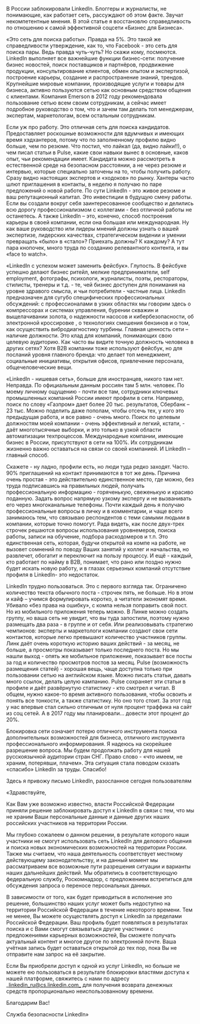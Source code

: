 В России заблокировали LinkedIn. Блоггеры и журналисты, не понимающие, как работает сеть, рассуждают об этом факте. Звучат некомпетентные мнения. В этой статье я восстановлю справедливость по отношению к самой эффективной соцсети «Бизнес для Бизнеса». 

«Это сеть для поиска работы». Правда на 5%. Это такой же справедливости утверждение, как то, что Facebook - это сеть для поиска пары. Ведь правда чуть-чуть? Но скажи кому, посмеются. LinkedIn выполняет все важнейшие функции бизнес-сети: получение бизнес новостей, поиск поставщиков и партнёров, продвижение продукции, консультирование клиентов, обмен опытом и экспертизой, построение карьеры, создание и распространение знаний, трендов. Крупнейшие мировые компании, производящие услуги и товары для бизнеса, активно пользуются сетью как основным средством общения с клиентами. Компания Emerson в 2012 году рекомендовала пользование сетью всем своим сотрудникам, а сейчас имеет подробное руководство о том, что и зачем там делать топ менеджерам, экспертам, маркетологам, всем остальным сотрудникам.

Если уж про работу. Это отличная сеть для поиска кандидатов. Предоставляет роскошные возможности для вдумчивых и имеющих время хэдхантеров, потому что по заполненному профилю видно больше, чем по резюме. Что постил, что лайкал (да, видно лайки!!), о чем писал статьи в Pulse, какие свои навыки вынес в основные, каков опыт, чьи рекомендации имеет. Кандидата можно рассмотреть в естественной среде на безопасном расстоянии, а не через резюме и интервью, которые специально заточены на то, чтобы получить работу. Сразу видно настоящих экспертов и «ходоков» по рынку. Хантеры часто шлют приглашения в контакты, в неделю я получаю по паре предложений о новой работе. По сути LinkedIn - это живое резюме и ваш репутационный капитал. Это инвестиции в будущую смену работы. Если вы создали вокруг себя заинтересованное сообщество и делились всю дорогу профессионализмом с коллегами - без отличной работы не останетесь. А также LinkedIn – это, конечно, способ построения карьеры в своей компании, если она большая или международная. Ну как ваше руководство или лидеры мнений должны узнать о вашей экспертизе, лидерских качествах, стратегическом видении и умении превращать «было» в «стало»? Приехать должны? К каждому? А тут пара кнопочек, много труда по созданию релевантного контента, и вы «face to watch».

«LinkedIn с успехом может заменить фейсбук». Глупость. В фейсбуке успешно делают бизнес ритейл, мелкие предприниматели, self employment, фотографы, психологи, журналисты, поэты, рестораторы, стилисты, тренеры и т.д. - те, чей бизнес доступен для понимания на уровне здравого смысла, и чьи потребители - частные лица. LinkedIn предназначен для сугубо специфических профессиональных обсуждений: с профессионалами в узких областях мы говорим здесь о компрессорах и системах управления, бурении скважин и выщелачивании золота, о надежности насосов и кибербезопасности, об электронной кроссировке , о технологиях смешения бензинов и о том, как осуществить вибродиагностику турбины. Главная ценность сети – наличие должности. Это клад для компаний, понимающих свою целевую аудиторию. Как часто вы видите точную должность человека в других сетях? Хотя В2В компании тоже используют фейсбук, но для посланий уровня главного бренда: что делает топ менеджмент, социальные инициативы, открытия офисов, привлечение персонала, общечеловеческие вещи. 

«LinkedIn - нишевая сеть», больше для иностранцев, никого там нет. Неправда. По официальным данным россиян там 5 млн. человек. По моему личному ощущению - почти все там, сотрудники ключевых промышленных компаний России имеют профили в сети. Например, поиск по слову «Газпром» дает более 20 тыс. результатов, Сбербанк – 23 тыс. Можно поделить даже пополам, чтобы отсечь тех, у кого это предыдущая работа, и все равно - очень много. Поиск по целевым должностям моей компании - очень эффективный и легкий, кстати, - даёт многотысячные выборки, и это только в узкой области автоматизации техпроцессов. Международные компании, имеющие бизнес в России, присутствуют в сети на 100%. Их сотрудникам жизненно важно оставаться на связи со своей компанией. И LinkedIn – главный способ.

Скажете - ну ладно, профили есть, но люди туда редко заходят. Часто. 90% приглашений на контакт принимаются в тот же день. Причина очень простая - это действительно единственное место, где можно, без труда подписавшись на правильных людей, получать профессиональную информацию - горяченькую, свеженькую и красиво поданную. Задать вопрос напрямую узкому эксперту и не вызванивать его через многоканальные телефоны. Почти каждый день я получаю профессиональные вопросы в личку и в комментарии, и чаще всего занимаюсь тем, что связываю респондентов с теми самыми людьми в компании, которые точно помогут. Рада видеть, как после двух-трех строчек решаются вопросы использования уровнемеров, поиска работы, записи на обучение, подбора расходомеров и т.п. Это единственная сеть, которая, будучи открытой на компе на работе, не вызовет сомнений по поводу Ваших занятий у коллег и начальства, но развлечет, обогатит и переключит на пользу процессу. И ещё - каждый, кто работает по найму в B2B, понимает, что рано или поздно нужно будет искать новую работу, и в глазах серьезных компаний отсутствие профиля в LinkedIn- это недостаток. 

LinkedIn трудно пользоваться. Это с первого взгляда так. Ограничено количество текста обычного поста - строчек пять, не больше. Но в этом и кайф – учимся формулировать коротко, а читатели экономят время. Убивало «без права на ошибку», с компа нельзя поправить свой пост. Но из мобильного приложения теперь можно. В Линке можно создать группу, но ваша сеть не увидит, что вы туда запостили, поэтому нужно размещать два раза - в группе и от себя. Или реализовывать стратегию чемпионов: эксперты и маркетологи компании создают свои сети контактов, которые легко превышают количество участников группы. Линк даёт очень короткую историю ваших действий - за месяц, не больше, а просмотры показывает только последнего поста. Но мы нашли выход - опять же мобильное приложение, показывает все посты за год и количество просмотров постов за месяц. Pulse (возможность размещения статей) - хорошая вещь, чаще доступна только при пользовании сетью на английском языке. Можно писать статьи, давать много ссылок, делать целую кампанию. Pulse сохраняет эти статьи в профиле и даёт развёрнутую статистику - кто смотрел и читал. В общем, нужно какое-то время активного пользования, чтобы освоить и понять все тонкости, а также статистику. Но оно того стоит. За этот год у нас впервые стал сильно отличным от нуля процент траффика на сайт из соц сетей. А в 2017 году мы планировали… довести этот процент до 20%.

Блокировка сети означает потерю отличного инструмента поиска дополнительных возможностей для бизнеса, отличного инструмента профессионального информирования. Я надеюсь на скорейшее разрешение вопроса. Мы будем продолжать работу для нашей русскоязычной аудитории стран СНГ. Право слово - «что имеем, не храним, потерявши, плачем». Эта ситуация стала поводом сказать «спасибо» LinkedIn за труды. Спасибо!  
  


Здесь я привожу письмо LinkedIn, разосланное сегодня пользователям

«Здравствуйте,

Как Вам уже возможно известно, власти Российской Федерации приняли решение заблокировать доступ к LinkedIn в связи с тем, что мы не храним Ваши персональные данные и данные других наших российских участников на территории России.

Мы глубоко сожалеем о данном решении, в результате которого наши участники не смогут использовать сеть LinkedIn для делового общения и поиска новых экономических возможностей на территории России. Также мы считаем, что наша деятельность соответствует местному действующему законодательству, и на данный момент мы рассматриваем все возможные пути разрешения ситуации и варианты наших дальнейших действий. Мы обратились в соответствующую федеральную службу, Роскомнадзор, с предложением встретиться для обсуждения запроса о переносе персональных данных.

В зависимости от того, как будет приводиться в исполнение это решение, большинство наших услуг может быть недоступно на территории Российской Федерации в течение некоторого времени. Тем не менее, Вы можете осуществлять доступ к LinkedIn за пределами Российской Федерации. Ваш профиль будет появляться в результатах поиска и с Вами смогут связываться другие участники с предложениями карьерных возможностей, Вы сможете получать актуальный контент и многое другое по электронной почте. Ваша учётная запись будет оставаться открытой до тех пор, пока Вы не отправите нам запрос на её закрытие.

Если Вы приобрели доступ к одной из услуг LinkedIn, но больше не можете ею пользоваться в результате блокировки властями доступа к нашей платформе, свяжитесь с нами по адресу _[linkedin_ru@cs.linkedin.com_](mailto:linkedin_ru@cs.linkedin.com) для получения возврата денежных средств пропорционально неиспользованному времени.

Благодарим Вас!

Служба безопасности LinkedIn»
